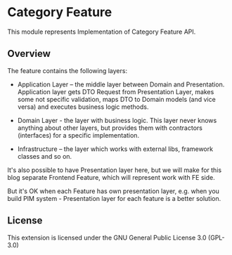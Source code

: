 # Category Feature

This module represents Implementation of Category Feature API.
 
## Overview
The feature contains the following layers:

- Application Layer – the middle layer between Domain and Presentation. Application layer gets 
DTO Request from Presentation Layer, makes some not specific validation, maps DTO to Domain models 
(and vice versa) and executes business logic methods.


- Domain Layer - the layer with business logic. This layer never knows anything about other layers, 
but provides them with contractors (interfaces) for a specific implementation.


- Infrastructure – the layer which works with external libs, framework classes and so on.


It's also possible to have Presentation layer here, but we will make for this blog separate Frontend Feature,
which will represent work with FE side.

But it's OK when each Feature has own presentation layer, e.g. when you build PIM system - Presentation layer
for each feature is a better solution.

## License
This extension is licensed under the GNU General Public License 3.0 (GPL-3.0)

